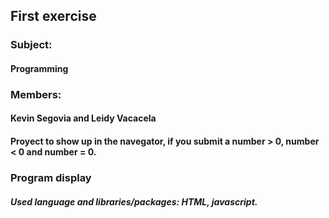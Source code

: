 ## First exercise
### Subject:
#### Programming
### Members:
#### Kevin Segovia and Leidy Vacacela
#### Proyect to show up in the navegator, if you submit a number > 0, number < 0 and number = 0.
### Program display
##### Used language and libraries/packages: HTML, javascript.
